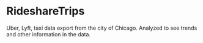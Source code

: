 # RideshareTrips
Uber, Lyft, taxi data export from the city of Chicago. Analyzed to see trends and other information in the data.
